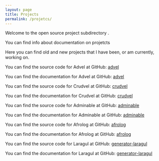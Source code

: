 ```yaml
---
layout: page
title: Projects
permalink: /projetcs/
---
```


Welcome to the open source project subdirectory .

You can find info about documentation on projetcts 

Here you can find old and new projects that I have been, or am currently, working on.

You can find the source code for Advel at GitHub:
[advel](https://github.com/alamallam/advel)

You can find the documentation for Advel at GitHub:
[advel](https://alamallam.github.io/advel)

You can find the source code for Crudvel at GitHub:
[crudvel](https://github.com/alamallam/crudvel)

You can find the documentation for Crudvel at GitHub:
[crudvel](https://alamallam.github.io/crudvel)

You can find the source code for Adminable at GitHub:
[adminable](https://github.com/alamallam/adminable)

You can find the documentation for Adminable at GitHub:
[adminable](https://alamallam.github.io/adminable)

You can find the source code for Afrolog at GitHub:
[afrolog](https://github.com/alamallam/afrolog)

You can find the documentation for Afrolog at GitHub:
[afrolog](https://alamallam.github.io/afrolog)

You can find the source code for Laragul at GitHub:
[generator-laragul](https://github.com/alamallam/generator-laragul)

You can find the documentation for Laragul at GitHub:
[generator-laragul](https://alamallam.github.io/generator-laragul)

